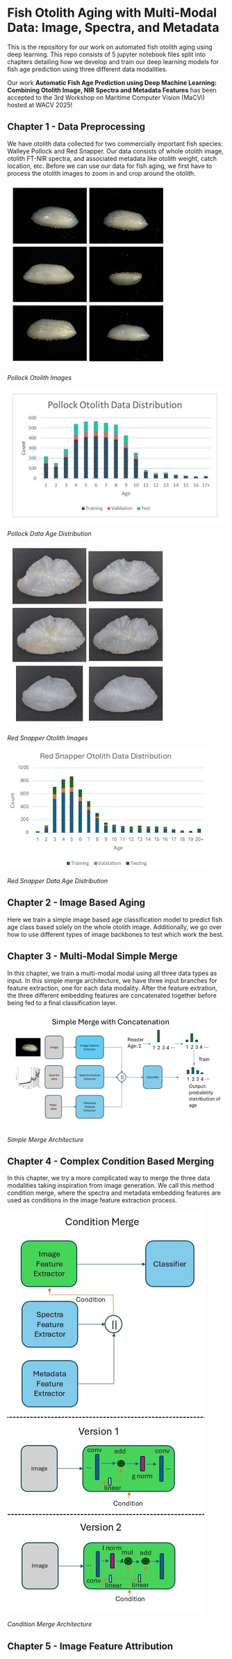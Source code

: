 # Fish Otolith Aging with Multi-Modal Data: Image, Spectra, and Metadata
This is the repository for our work on automated fish otolith aging using deep learning.  This repo consists of 5 jupyter notebook files split into chapters detailing how we develop and train our deep learning models for fish age prediction using three different data modalities.

Our work **Automatic Fish Age Prediction using Deep Machine Learning: Combining Otolith Image, NIR Spectra and Metadata Features** has been accepted to the 3rd Workshop on Maritime Computer Vision (MaCVi) hosted at WACV 2025!

## Chapter 1 - Data Preprocessing
We have otolith data collected for two commercially important fish species: Walleye Pollock and Red Snapper.  Our data consists of whole otolith image, otolith FT-NIR spectra, and associated metadata like otolith weight, catch location, etc.
Before we can use our data for fish aging, we first have to process the otolith images to zoom in and crop around the otolith.

![Alt text](images/pollock_images.jpg "Pollock Otolith Images")

*Pollock Otolith Images*

![Alt text](images/pollock_distribution.jpg "Pollock Data Age Distribution")

*Pollock Data Age Distribution*

![Alt text](images/red_snapper_images.jpg "Red Snapper Otolith Images")

*Red Snapper Otolith Images*

![Alt text](images/red_snapper_distribution.jpg "Red Snapper Data Age Distribution")

*Red Snapper Data Age Distribution*

## Chapter 2 - Image Based Aging
Here we train a simple image based age classification model to predict fish age class based solely on the whole otolith image.  Additionally, we go over how to use different types of image backbones to test which work the best.

## Chapter 3 - Multi-Modal Simple Merge
In this chapter, we train a multi-modal modal using all three data types as input.  In this simple merge architecture, we have three input branches for feature extraction, one for each data modality.
After the feature extration, the three different embedding features are concatenated together before being fed to a final classification layer.

![Alt text](images/simple_merge.jpg "Multi-Modal Simple Merge Architecture")

*Simple Merge Architecture*

## Chapter 4 - Complex Condition Based Merging
In this chapter, we try a more complicated way to merge the three data modalities taking inspiration from image generation.  We call this method condition merge, where the spectra and metadata embedding features are used as conditions in the image feature extraction process.

![Alt text](images/condition_merge.jpg "Multi-Modal Conditon Merge Architecture")

*Condition Merge Architecture*

## Chapter 5 - Image Feature Attribution